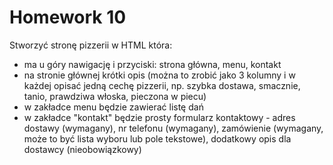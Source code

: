 # Homework 10

Stworzyć stronę pizzerii w HTML która:
- ma u góry nawigację i przyciski: strona główna, menu, kontakt
- na stronie głównej krótki opis (można to zrobić jako 3 kolumny i w każdej opisać jedną cechę pizzerii, np. szybka dostawa, smacznie, tanio, prawdziwa włoska, pieczona w piecu)
- w zakładce menu będzie zawierać listę dań
- w zakładce "kontakt" będzie prosty formularz kontaktowy - adres dostawy (wymagany), nr telefonu (wymagany), zamówienie (wymagany, może to być lista wyboru lub pole tekstowe), dodatkowy opis dla dostawcy (nieobowiązkowy)